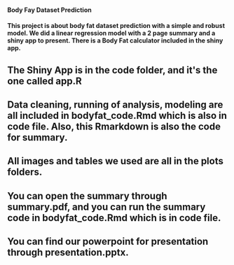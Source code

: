 #### Body Fay Dataset Prediction
#### This project is about body fat dataset prediction with a simple and robust model. We did a linear regression model with a 2 page summary and a shiny app to present. There is a Body Fat calculator included in the shiny app.

## The Shiny App is in the code folder, and it's the one called app.R

## Data cleaning, running of analysis, modeling are all included in bodyfat_code.Rmd which is also in code file. Also, this Rmarkdown is also the code for summary.

## All images and tables we used are all in the plots folders.

## You can open the summary through summary.pdf, and you can run the summary code in bodyfat_code.Rmd which is in code file.

## You can find our powerpoint for presentation through presentation.pptx.
